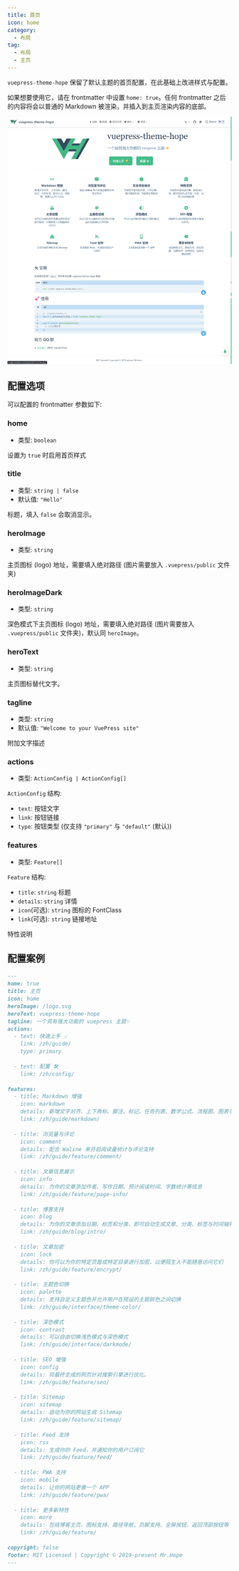 ```yaml
---
title: 首页
icon: home
category:
  - 布局
tag:
  - 布局
  - 主页
---
```


`vuepress-theme-hope` 保留了默认主题的首页配置，在此基础上改进样式与配置。

如果想要使用它，请在 frontmatter 中设置 `home: true`。任何 frontmatter 之后的内容将会以普通的 Markdown 被渲染，并插入到主页渲染内容的底部。

![首页截图](./assets/home.png)

<!-- more -->

## 配置选项

可以配置的 frontmatter 参数如下:

### home

- 类型: `boolean`

设置为 `true` 时启用首页样式

### title

- 类型: `string | false`
- 默认值: `"Hello"`

标题，填入 `false` 会取消显示。

### heroImage

- 类型: `string`

主页图标 (logo) 地址，需要填入绝对路径 (图片需要放入 `.vuepress/public` 文件夹)

### heroImageDark

- 类型: `string`

深色模式下主页图标 (logo) 地址，需要填入绝对路径 (图片需要放入 `.vuepress/public` 文件夹)，默认同 `heroImage`。

### heroText

- 类型: `string`

主页图标替代文字。

### tagline

- 类型: `string`
- 默认值: `"Welcome to your VuePress site"`

附加文字描述

### actions

- 类型: `ActionConfig | ActionConfig[]`

`ActionConfig` 结构:

- `text`: 按钮文字
- `link`: 按钮链接
- `type`: 按钮类型 (仅支持 `"primary"` 与 `"default"` (默认))

### features

- 类型: `Feature[]`

`Feature` 结构:

- `title`: `string` 标题
- `details`: `string` 详情
- `icon`(可选): `string` 图标的 FontClass
- `link`(可选): `string` 链接地址

特性说明

## 配置案例

```md
---
home: true
title: 主页
icon: home
heroImage: /logo.svg
heroText: vuepress-theme-hope
tagline: 一个具有强大功能的 vuepress 主题✨
actions:
  - text: 快速上手 💡
    link: /zh/guide/
    type: primary

  - text: 配置 🛠
    link: /zh/config/

features:
  - title: Markdown 增强
    icon: markdown
    details: 新增文字对齐、上下角标、脚注、标记、任务列表、数学公式、流程图、图表与幻灯片支持
    link: /zh/guide/markdown/

  - title: 浏览量与评论
    icon: comment
    details: 配合 Waline 来开启阅读量统计与评论支持
    link: /zh/guide/feature/comment/

  - title: 文章信息展示
    icon: info
    details: 为你的文章添加作者、写作日期、预计阅读时间、字数统计等信息
    link: /zh/guide/feature/page-info/

  - title: 博客支持
    icon: blog
    details: 为你的文章添加日期、标签和分类，即可自动生成文章、分类、标签与时间轴列表
    link: /zh/guide/blog/intro/

  - title: 文章加密
    icon: lock
    details: 你可以为你的特定页面或特定目录进行加密，以便陌生人不能随意访问它们
    link: /zh/guide/feature/encrypt/

  - title: 主题色切换
    icon: palette
    details: 支持自定义主题色并允许用户在预设的主题颜色之间切换
    link: /zh/guide/interface/theme-color/

  - title: 深色模式
    icon: contrast
    details: 可以自由切换浅色模式与深色模式
    link: /zh/guide/interface/darkmode/

  - title: SEO 增强
    icon: config
    details: 将最终生成的网页针对搜索引擎进行优化。
    link: /zh/guide/feature/seo/

  - title: Sitemap
    icon: sitemap
    details: 自动为你的网站生成 Sitemap
    link: /zh/guide/feature/sitemap/

  - title: Feed 支持
    icon: rss
    details: 生成你的 Feed，并通知你的用户订阅它
    link: /zh/guide/feature/feed/

  - title: PWA 支持
    icon: mobile
    details: 让你的网站更像一个 APP
    link: /zh/guide/feature/pwa/

  - title: 更多新特性
    icon: more
    details: 包括博客主页、图标支持、路径导航、页脚支持、全屏按钮、返回顶部按钮等
    link: /zh/guide/feature/

copyright: false
footer: MIT Licensed | Copyright © 2019-present Mr.Hope
---
```
